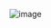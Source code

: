 ![image](https://user-images.githubusercontent.com/79454375/199480928-3c6cde37-53e1-4b66-85c1-e18ea707aa44.png)

